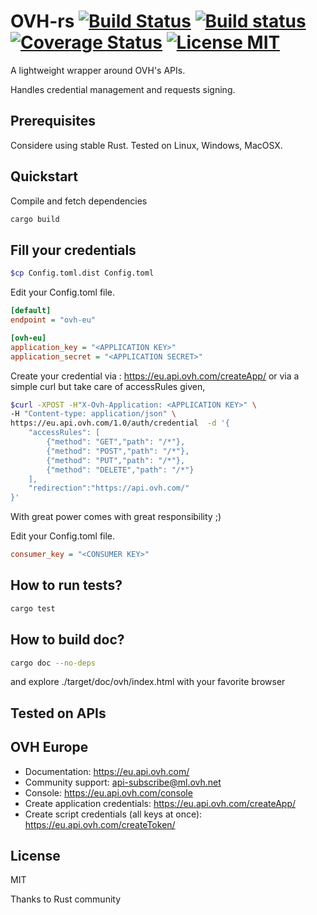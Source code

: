 # OVH-rs [![Build Status](https://travis-ci.org/Olinkl/ovh-rs.svg?branch=master)](https://travis-ci.org/Olinkl/ovh-rs) [![Build status](https://ci.appveyor.com/api/projects/status/ak1na5wa60tcw0j2/branch/master?svg=true)](https://ci.appveyor.com/project/Olinkl/ovh-rs/branch/master) [![Coverage Status](https://coveralls.io/repos/github/Olinkl/ovh-rs/badge.svg?branch=master)](https://coveralls.io/github/Olinkl/ovh-rs?branch=master) [![License MIT](https://img.shields.io/badge/license-MIT-blue.svg)](https://github.com/Olinkl/ovh-rs/blob/master/LICENSE)

A lightweight wrapper around OVH's APIs.

Handles credential management and requests signing.

Prerequisites
------------

Considere using stable Rust.
Tested on Linux, Windows, MacOSX.

Quickstart
----------

Compile and fetch dependencies

```bash
cargo build
```

## Fill your credentials

``` bash
$cp Config.toml.dist Config.toml
```

Edit your Config.toml file.

``` ini
[default]
endpoint = "ovh-eu"

[ovh-eu]
application_key = "<APPLICATION KEY>"
application_secret = "<APPLICATION SECRET>"
```

Create your credential via : https://eu.api.ovh.com/createApp/
or via a simple curl but take care of accessRules given,

```bash
$curl -XPOST -H"X-Ovh-Application: <APPLICATION KEY>" \
-H "Content-type: application/json" \
https://eu.api.ovh.com/1.0/auth/credential  -d '{
    "accessRules": [
        {"method": "GET","path": "/*"},
        {"method": "POST","path": "/*"},
        {"method": "PUT","path": "/*"},
        {"method": "DELETE","path": "/*"}
    ],
    "redirection":"https://api.ovh.com/"
}'
```

With great power comes with great responsibility ;)

Edit your Config.toml file.

``` ini
consumer_key = "<CONSUMER KEY>"
```

How to run tests?
-----------------

```bash
cargo test
```

How to build doc?
-----------------

```bash
cargo doc --no-deps
```
and explore ./target/doc/ovh/index.html
with your favorite browser

Tested on APIs
--------------

## OVH Europe

 * Documentation: https://eu.api.ovh.com/
 * Community support: api-subscribe@ml.ovh.net
 * Console: https://eu.api.ovh.com/console
 * Create application credentials: https://eu.api.ovh.com/createApp/
 * Create script credentials (all keys at once): https://eu.api.ovh.com/createToken/

License
-------
MIT


Thanks to Rust community

